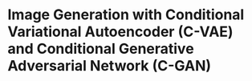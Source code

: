 # Image Generation with Conditional Variational Autoencoder (C-VAE) and Conditional Generative Adversarial Network (C-GAN)
